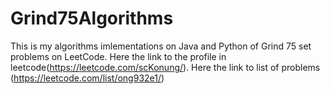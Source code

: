 # Grind75Algorithms
This is my algorithms imlementations on Java and Python of Grind 75 set problems on LeetCode. Here the link to the profile in leetcode(https://leetcode.com/scKonung/). Here the link to list of problems (https://leetcode.com/list/ong932e1/)
